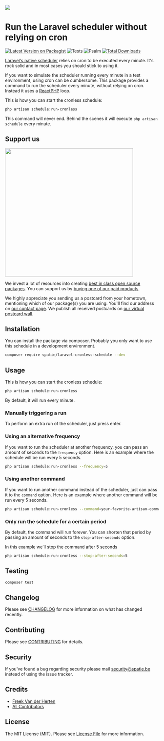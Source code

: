 
[<img src="https://github-ads.s3.eu-central-1.amazonaws.com/support-ukraine.svg?t=1" />](https://supportukrainenow.org)

# Run the Laravel scheduler without relying on cron

[![Latest Version on Packagist](https://img.shields.io/packagist/v/spatie/laravel-cronless-schedule.svg?style=flat-square)](https://packagist.org/packages/spatie/laravel-cronless-schedule)
![Tests](https://github.com/spatie/laravel-cronless-schedule/workflows/Tests/badge.svg)
![Psalm](https://github.com/spatie/laravel-cronless-schedule/workflows/Psalm/badge.svg)
[![Total Downloads](https://img.shields.io/packagist/dt/spatie/laravel-cronless-schedule.svg?style=flat-square)](https://packagist.org/packages/spatie/laravel-cronless-schedule)

[Laravel's native scheduler](https://laravel.com/docs/master/scheduling) relies on cron to be executed every minute. It's rock solid and in most cases you should stick to using it.

If you want to simulate the scheduler running every minute in a test environment, using cron can be cumbersome. This package provides a command to run the scheduler every minute, without relying on cron. Instead it uses a [ReactPHP](https://reactphp.org) loop.

This is how you can start the cronless schedule:

```bash
php artisan schedule:run-cronless
```

This command will never end. Behind the scenes it will execute `php artisan schedule` every minute. 
 
## Support us

[<img src="https://github-ads.s3.eu-central-1.amazonaws.com/laravel-cronless-schedule.jpg?t=1" width="419px" />](https://spatie.be/github-ad-click/laravel-cronless-schedule)

We invest a lot of resources into creating [best in class open source packages](https://spatie.be/open-source). You can support us by [buying one of our paid products](https://spatie.be/open-source/support-us).

We highly appreciate you sending us a postcard from your hometown, mentioning which of our package(s) you are using. You'll find our address on [our contact page](https://spatie.be/about-us). We publish all received postcards on [our virtual postcard wall](https://spatie.be/open-source/postcards).

## Installation

You can install the package via composer. Probably you only want to use this schedule in a development environment.

```bash
composer require spatie/laravel-cronless-schedule --dev
```

## Usage

This is how you can start the cronless schedule:

```bash
php artisan schedule:run-cronless
```

By default, it will run every minute. 

### Manually triggering a run

To perform an extra run of the scheduler, just press enter.

### Using an alternative frequency

If you want to run the scheduler at another frequency, you can pass an amount of seconds to the `frequency` option. Here is an example where the schedule will be run every 5 seconds.

```bash
php artisan schedule:run-cronless --frequency=5
```

### Using another command

If you want to run another command instead of the scheduler, just can pass it to the `command` option. Here is an example where another command will be run every 5 seconds.

```bash
php artisan schedule:run-cronless --command=your-favorite-artisan-command
```

### Only run the schedule for a certain period

By default, the command will run forever. You can shorten that period by passing an amount of seconds to the `stop-after-seconds` option.

In this example we'll stop the command after 5 seconds

```bash
php artisan schedule:run-cronless --stop-after-seconds=5
```

## Testing

``` bash
composer test
```

## Changelog

Please see [CHANGELOG](CHANGELOG.md) for more information on what has changed recently.

## Contributing

Please see [CONTRIBUTING](CONTRIBUTING.md) for details.

## Security

If you've found a bug regarding security please mail [security@spatie.be](mailto:security@spatie.be) instead of using the issue tracker.

## Credits

- [Freek Van der Herten](https://github.com/freekmurze)
- [All Contributors](../../contributors)

## License

The MIT License (MIT). Please see [License File](LICENSE.md) for more information.

